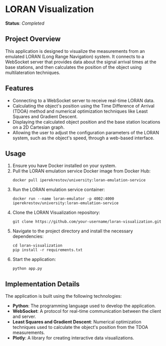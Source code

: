 # LORAN Visualization
**Status**: *Completed*

## Project Overview
This application is designed to visualize the measurements from an emulated LORAN (Long Range Navigation) system. It connects to a WebSocket server that provides data about the signal arrival times at the base stations, and then calculates the position of the object using multilateration techniques.

## Features

- Connecting to a WebSocket server to receive real-time LORAN data.
- Calculating the object's position using the Time Difference of Arrival (TDOA) method and numerical optimization techniques like Least Squares and Gradient Descent.
- Displaying the calculated object position and the base station locations on a 2D Cartesian graph.
- Allowing the user to adjust the configuration parameters of the LORAN system, such as the object's speed, through a web-based interface.

## Usage

1. Ensure you have Docker installed on your system.
2. Pull the LORAN emulation service Docker image from Docker Hub:
   ```
   docker pull iperekrestov/university:loran-emulation-service
   ```
3. Run the LORAN emulation service container:
   ```
   docker run --name loran-emulator -p 4002:4000 iperekrestov/university:loran-emulation-service
   ```
4. Clone the LORAN Visualization repository:
   ```
   git clone https://github.com/your-username/loran-visualization.git
   ```
5. Navigate to the project directory and install the necessary dependencies:
   ```
   cd loran-visualization
   pip install -r requirements.txt
   ```
6. Start the application:
   ```
   python app.py
   ```

## Implementation Details

The application is built using the following technologies:

- **Python**: The programming language used to develop the application.
- **WebSocket**: A protocol for real-time communication between the client and server.
- **Least Squares and Gradient Descent**: Numerical optimization techniques used to calculate the object's position from the TDOA measurements.
- **Plotly**: A library for creating interactive data visualizations.
